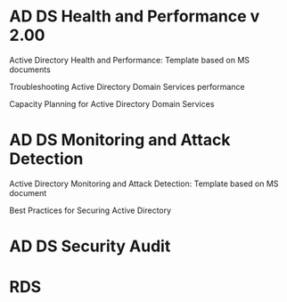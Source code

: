 # AD DS Health and Performance v 2.00
Active Directory Health and Performance:
Template based on MS documents

Troubleshooting Active Directory Domain Services performance

Capacity Planning for Active Directory Domain Services

# AD DS Monitoring and Attack Detection
Active Directory Monitoring and Attack Detection:
Template based on MS document 

Best Practices for Securing Active Directory

# AD DS Security Audit

# RDS
